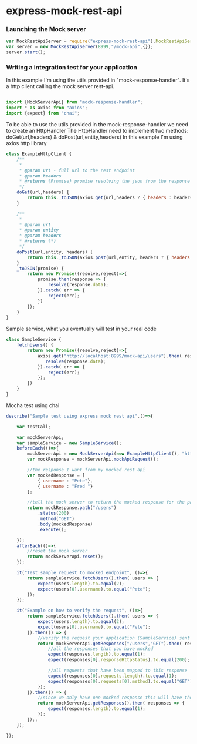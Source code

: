 # express-mock-rest-api

### Launching the Mock server ###

```javascript
var MockRestApiServer = require("express-mock-rest-api").MockRestApiServer;
var server = new MockRestApiServer(8999,"/mock-api",{});
server.start();
```


### Writing a integration test for your application ###

In this example I'm using the utils provided in "mock-response-handler". It's a http client calling the mock server rest-api.
```javascript

import {MockServerApi} from "mock-response-handler";
import * as axios from "axios";
import {expect} from "chai";

```

To be able to use the utils provided in the mock-response-handler we need to create an HttpHandler
The HttpHandler need to implement two methods: doGet(url,headers) & doPost(url,entity,headers)
In this example I'm using axios http library
```javascript
class ExampleHttpClient {
    /**
     *
     * @param url - full url to the rest endpoint
     * @param headers
     * @returns {Promise} promise resolving the json from the response
     */
    doGet(url,headers) {
        return this._toJSON(axios.get(url,headers ? { headers : headers } : null))
    }

    /**
     *
     * @param url
     * @param entity
     * @param headers
     * @returns {*}
     */
    doPost(url,entity, headers) {
        return this._toJSON(axios.post(url,entity, headers ? { headers : headers } : null));
    }
    _toJSON(promise) {
        return new Promise((resolve,reject)=>{
            promise.then(response => {
                resolve(response.data);
            }).catch( err => {
                reject(err);
            })
        });
    }
}

```

Sample service, what you eventually will test in your real code
```javascript
class SampleService {
    fetchUsers() {
        return new Promise((resolve,reject)=>{
            axios.get("http://localhost:8999/mock-api/users").then( response => {
               resolve(response.data);
            }).catch( err => {
                reject(err);
            });
        })
    }
}
```


Mocha test using chai
```javascript
describe("Sample test using express mock rest api",()=>{

    var testCall;

    var mockServerApi;
    var sampleService = new SampleService();
    beforeEach(()=>{
        mockServerApi = new MockServerApi(new ExampleHttpClient(), "http://localhost:8999","/responses", "/mock-api");
        var mockResponse = mockServerApi.mockApiRequest();

        //the response I want from my mocked rest api
        var mockedResponse = [
            { username : "Pete"},
            { username : "Fred "}
        ];

        //tell the mock server to return the mocked response for the path /users
        return mockResponse.path("/users")
            .status(200)
            .method("GET")
            .body(mockedResponse)
            .execute();

    });
    afterEach(()=>{
        //reset the mock server
        return mockServerApi.reset();
    });

    it("Test sample request to mocked endpoint", ()=>{
        return sampleService.fetchUsers().then( users => {
            expect(users.length).to.equal(2);
            expect(users[0].username).to.equal("Pete");
        });
    });

    it("Example on how to verify the request", ()=>{
        return sampleService.fetchUsers().then( users => {
            expect(users.length).to.equal(2);
            expect(users[0].username).to.equal("Pete");
        }).then(() => {
            //verify the request your application (SampleService) sent
            return mockServerApi.getResponses("/users","GET").then( responses => {
                //all the responses that you have mocked
                expect(responses.length).to.equal(1);
                expect(responses[0].responseHttpStatus).to.equal(200);

                //all requests that have been mapped to this response
                expect(responses[0].requests.length).to.equal(1);
                expect(responses[0].requests[0].method).to.equal("GET");
            });
        }).then(() => {
            //since we only have one mocked response this will have the same responses as previous .then
            return mockServerApi.getResponses().then( responses => {
                expect(responses.length).to.equal(1);
            });
        });;
    });

});

```